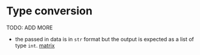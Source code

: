 # Type conversion

TODO: ADD MORE

- the passed in data is in `str` format but the output is expected as a list of type `int`. [matrix](../exercise-concepts/matrix.md)
